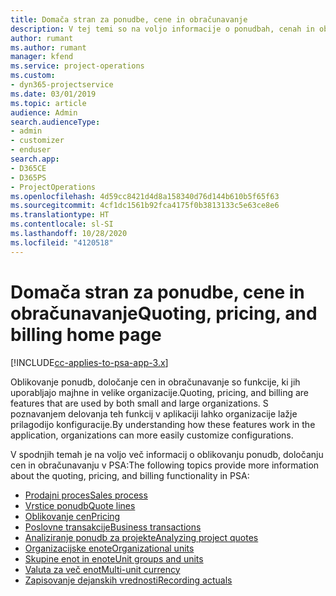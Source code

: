 ```yaml
---
title: Domača stran za ponudbe, cene in obračunavanje
description: V tej temi so na voljo informacije o ponudbah, cenah in obračunavanju.
author: rumant
ms.author: rumant
manager: kfend
ms.service: project-operations
ms.custom:
- dyn365-projectservice
ms.date: 03/01/2019
ms.topic: article
audience: Admin
search.audienceType:
- admin
- customizer
- enduser
search.app:
- D365CE
- D365PS
- ProjectOperations
ms.openlocfilehash: 4d59cc8421d4d8a158340d76d144b610b5f65f63
ms.sourcegitcommit: 4cf1dc1561b92fca4175f0b3813133c5e63ce8e6
ms.translationtype: HT
ms.contentlocale: sl-SI
ms.lasthandoff: 10/28/2020
ms.locfileid: "4120518"
---
```

# <a name="quoting-pricing-and-billing-home-page"></a><span data-ttu-id="b06d5-103">Domača stran za ponudbe, cene in obračunavanje</span><span class="sxs-lookup"><span data-stu-id="b06d5-103">Quoting, pricing, and billing home page</span></span>

[!INCLUDE[cc-applies-to-psa-app-3.x](../includes/cc-applies-to-psa-app-3x.md)]

<span data-ttu-id="b06d5-104">Oblikovanje ponudb, določanje cen in obračunavanje so funkcije, ki jih uporabljajo majhne in velike organizacije.</span><span class="sxs-lookup"><span data-stu-id="b06d5-104">Quoting, pricing, and billing are features that are used by both small and large organizations.</span></span> <span data-ttu-id="b06d5-105">S poznavanjem delovanja teh funkcij v aplikaciji lahko organizacije lažje prilagodijo konfiguracije.</span><span class="sxs-lookup"><span data-stu-id="b06d5-105">By understanding how these features work in the application, organizations can more easily customize configurations.</span></span>

<span data-ttu-id="b06d5-106">V spodnjih temah je na voljo več informacij o oblikovanju ponudb, določanju cen in obračunavanju v PSA:</span><span class="sxs-lookup"><span data-stu-id="b06d5-106">The following topics provide more information about the quoting, pricing, and billing functionality in PSA:</span></span>

- [<span data-ttu-id="b06d5-107">Prodajni proces</span><span class="sxs-lookup"><span data-stu-id="b06d5-107">Sales process</span></span>](basic-sales-process.md)
- [<span data-ttu-id="b06d5-108">Vrstice ponudb</span><span class="sxs-lookup"><span data-stu-id="b06d5-108">Quote lines</span></span>](basic-quote-lines.md)
- [<span data-ttu-id="b06d5-109">Oblikovanje cen</span><span class="sxs-lookup"><span data-stu-id="b06d5-109">Pricing</span></span>](basic-pricing.md)
- [<span data-ttu-id="b06d5-110">Poslovne transakcije</span><span class="sxs-lookup"><span data-stu-id="b06d5-110">Business transactions</span></span>](basic-business-transactions.md)
- [<span data-ttu-id="b06d5-111">Analiziranje ponudb za projekte</span><span class="sxs-lookup"><span data-stu-id="b06d5-111">Analyzing project quotes</span></span>](basic-analyzing-quotes.md)
- [<span data-ttu-id="b06d5-112">Organizacijske enote</span><span class="sxs-lookup"><span data-stu-id="b06d5-112">Organizational units</span></span>](advanced-organizational.md)
- [<span data-ttu-id="b06d5-113">Skupine enot in enote</span><span class="sxs-lookup"><span data-stu-id="b06d5-113">Unit groups and units</span></span>](advanced-units.md)
- [<span data-ttu-id="b06d5-114">Valuta za več enot</span><span class="sxs-lookup"><span data-stu-id="b06d5-114">Multi-unit currency</span></span>](advanced-currency.md)
- [<span data-ttu-id="b06d5-115">Zapisovanje dejanskih vrednosti</span><span class="sxs-lookup"><span data-stu-id="b06d5-115">Recording actuals</span></span>](advanced-actuals.md)
